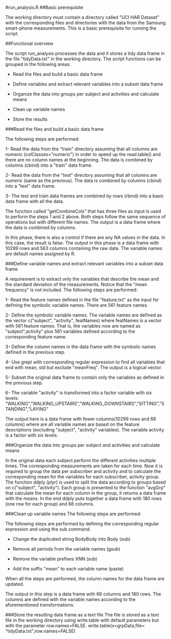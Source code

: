 #run_analysis.R
##Basic prerequisite
  
The working directory must contain a directory called "UCI HAR Dataset" with the corresponding files and directories with the data from the Samsung smart-phone measurements. This is a basic prerequisite for running the script.

##Functional overview

The script run_analysis processes the data and it stores a tidy data frame in the file "tidyData.txt" in the working directory. The script functions can be grouped in the following areas:

* Read the files and build a basic data frame

* Define variables and extract relevant variables into a subset data frame

* Organize the data into groups per subject and activities and calculate means

* Clean up variable names

* Store the results

###Read the files and build a basic data frame 

The following steps are performed:

1- Read the data from the "train" directory assuming that all columns are numeric (colClasses="numeric") in order to speed up the read.table() and there are no column names at the beginning. The data is combined by columns (cbind) into a "train" data frame.
 
2- Read the data from the "test" directory assuming that all columns are numeric (same as the previous). The data is combined by columns (cbind) into a "test" data frame.

3- The test and train data frames are combined by rows (rbind) into a basic data frame with all the data.  

The function called "getCombineCols" that has three files as input is used to perform the steps 1 and 2 above. Both steps follow the same sequence of operations but with different file names. The output is a data frame where the data is combined by columns. 

In this phase, there is also a control if there are any NA values in the data. In this case, the result is false.
The output in this phase is a data frame with 10299 rows and 563 columns containing the raw data. The variable names are default names assigned by R.

###Define variable names and extract relevant variables into a subset data frame

A requirement is to extract only the variables that describe the mean and the standard deviation of the measurements. Notice that the "mean frequency" is not included. 
The following steps are performed:

1- Read the feature names defined in the file "feature.txt" as the input for defining the symbolic variable names. There are 561 feature names.

2- Define the symbolic variable names. The variable names are defined as the vector c("subject", "activity", featNames) where featNames is a vector with 561 feature names. That is, the variables now are named as "subject",activity" plus 561 variables defined according to the corresponding feature name. 

3- Define the column names in the data frame with the symbolic names defined in the previous step.

4- Use grepl with corresponding regular expression to find all variables that end with mean, std but exclude "meanFreq". The output is a logical vector.

5- Subset the original data frame to contain only the variables as defined in the previous step.

6- The variable "activity" is transformed into a factor variable with six levels: "WALKING","WALKING_UPSTAIRS","WALKING_DOWNSTAIRS","SITTING","STANDING","LAYING"

The output here is a data frame with fewer columns(10299 rows and 68 columns) where are all variable names are based on the feature descriptions (excluding "subject", "activity" variables). The variable activity is a factor with six levels.
 
###Organize the data into groups per subject and activities and calculate means

In the original data each subject perform the different activities multiple times. The corresponding measurements are taken for each time. Now it is required to group the data per subscriber and activity and to calculate the corresponding mean for the variables for each subscriber, activity group.  
The function ddply (plyr) is used to split the data according to groups based on c("subject", "activity"). Each group is presented to the function "avgGrp" that calculate the mean for each column in the group, it returns a data frame with the means.  In the end ddply puts together a data frame with 180 rows (one row for each group) and 68 columns.    

###Clean up variable names
The following steps are performed:

The following steps are performed by defining the corresponding regular expression and using the sub command.  

* Change the duplicated string BodyBody into Body (sub)

* Remove all periods from the variable names (gsub)

* Remove the variable prefixes XNN (sub)

* Add the suffix "mean" to each variable name (paste) 

When all the steps are performed, the column names for the data frame are updated. 

The output in this step is a data frame with 68 columns and 180 rows. The columns are defined with the variable names according to the aforementioned transformations.

###Store the resulting data frame as a text file
The file is stored as a text file in the working directory using write.table with default parameters but with the parameter row.names=FALSE.
write.table(x=grpData,file= "tidyData.txt",row.names=FALSE)
